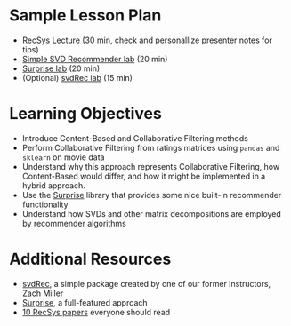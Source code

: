 # Sample Lesson Plan

- [RecSys Lecture](./what_is_a_recommendation_engine.pdf) (30 min, check and personallize presenter notes for tips)
- [Simple SVD Recommender lab](./simple_SVD_recommender.ipynb) (20 min)
- [Surprise lab](./Surprise_lab_solutions.ipynb) (20 min)
- (Optional) [svdRec lab](./svdRec_lab_solutions.ipynb) (15 min)

# Learning Objectives
- Introduce Content-Based and Collaborative Filtering methods
- Perform Collaborative Filtering from ratings matrices using `pandas` and `sklearn` on movie data
- Understand why this approach represents Collaborative Filtering, how Content-Based would differ, and how it might be implemented in a hybrid approach.
- Use the [Surprise](http://surpriselib.com) library that provides some nice built-in recommender functionality
- Understand how SVDs and other matrix decompositions are employed by recommender algorithms

# Additional Resources
- [svdRec](https://github.com/ZWMiller/svdRec), a simple package created by one of our former instructors, Zach Miller
- [Surprise](http://surpriselib.com), a full-featured approach
- [10 RecSys papers](https://medium.com/@ACMRecSys/10-recsys-papers-everyone-should-read-ad69bcd7feed) everyone should read